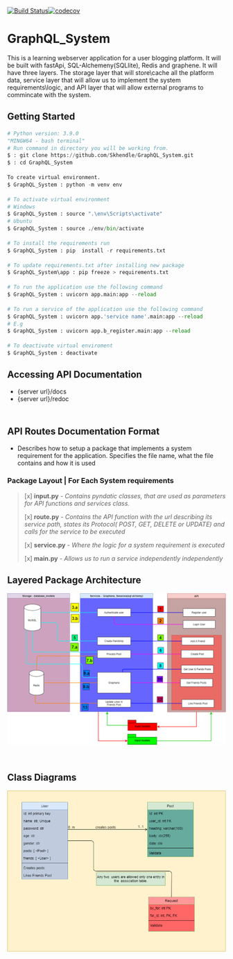 [![Build Status](https://travis-ci.org/Skhendle/Blogger-Block-.svg?branch=main)](https://travis-ci.org/Skhendle/Blogger-Block-)[![codecov](https://codecov.io/gh/Skhendle/GraphQL_System/branch/main/graph/badge.svg?token=rSx7WWHUb9)](https://codecov.io/gh/Skhendle/GraphQL_System)
<br>
# **GraphQL_System**
This is a learning webserver application for a user blogging platform. It will be built with fastApi, SQL-Alchemeny(SQLlite), Redis and graphene. It will have three layers. The storage layer that will store\cache all the platform data, service layer that will allow us to implement the system requirements\logic, and API layer that will allow external programs to commincate with the system.


## **Getting Started** <br>
```python
# Python version: 3.9.0
"MINGW64 - bash terminal"
# Run command in directory you will be working from.
$ : git clone https://github.com/Skhendle/GraphQL_System.git
$ : cd GraphQL_System

To create virtual environment.
$ GraphQL_System : python -m venv env

# To activate virtual environment
# Windows 
$ GraphQL_System : source ".\env\Scripts\activate"
# Ubuntu 
$ GraphQL_System : source ./env/bin/activate

# To install the requirements run
$ GraphQL_System : pip  install -r requirements.txt

# To update requirements.txt after installing new package
$ GraphQL_System\app : pip freeze > requirements.txt

# To run the application use the following command
$ GraphQL_System : uvicorn app.main:app --reload

# To run a service of the application use the following command
$ GraphQL_System : uvicorn app.'service name'.main:app --reload
# E.g
$ GraphQL_System : uvicorn app.b_register.main:app --reload

# To deactivate virtual enviroment
$ GraphQL_System : deactivate
```

## **Accessing API Documentation** <br>
- {server url}/docs
- {server url}/redoc

## </br> **API Routes Documentation Format**
* Describes how to setup a package that implements a system requirement  for the application. Specifies the file name, what the file contains and how it is used</br>

### **Package Layout | For Each System requirements**
<blockquote>

[x] __input.py__ - *Contains pyndatic classes, that are used as parameters for API functions and services class.*
</br>

[x] __route.py__ - *Contains the API function with the url describing its service path, states its Protocol( POST, GET, DELETE or UPDATE) and calls for the service to be executed*
</br>

[x] __service.py__ - *Where the logic for a system requirement is executed*
</br>

[x] __main.py__ - *Allows us to run a service independently independently*</br>
</blockquote>

## **Layered Package Architecture**
![Layed package description diagram](/images/Architecture.png)

<br>

## **Class Diagrams**
![Layed package description diagram](/images/ClassDiagram.png)
